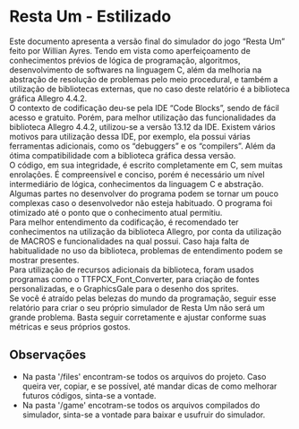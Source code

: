 # Resta Um - Estilizado

  Este documento apresenta a versão final do simulador do jogo “Resta Um” feito por Willian Ayres. Tendo em vista como aperfeiçoamento de conhecimentos prévios de lógica de programação, algoritmos, desenvolvimento de softwares na linguagem C, além da melhoria na abstração de resolução de problemas pelo meio procedural, e também a utilização de bibliotecas externas, que no caso deste relatório é a biblioteca gráfica Allegro 4.4.2.<br/>
  O contexto de codificação deu-se pela IDE “Code Blocks”, sendo de fácil acesso e gratuito. Porém, para melhor utilização das funcionalidades da biblioteca Allegro 4.4.2, utilizou-se a versão 13.12 da IDE. Existem vários motivos para utilização dessa IDE, por exemplo, ela possui várias ferramentas adicionais, como os “debuggers” e os “compilers”. Além da ótima compatibilidade com a biblioteca gráfica dessa versão.<br/>
  O código, em sua integridade, é escrito completamente em C, sem muitas enrolações.  É compreensível e conciso, porém é necessário um nível intermediário de lógica, conhecimentos da linguagem C e abstração. Algumas partes no desenvolver do programa podem se tornar um pouco complexas caso o desenvolvedor não esteja habituado. O programa foi otimizado até o ponto que o conhecimento atual permitiu.<br/>
  Para melhor entendimento da codificação, é recomendado ter conhecimentos na utilização da biblioteca Allegro, por conta da utilização de MACROS e funcionalidades na qual possui. Caso haja falta de habitualidade no uso da biblioteca, problemas de entendimento podem se mostrar presentes.<br/>
  Para utilização de recursos adicionais da biblioteca, foram usados programas como o TTFPCX_Font_Converter, para criação de fontes personalizadas, e o GraphicsGale para o desenho dos sprites.<br/>
  Se você é atraído pelas belezas do mundo da programação, seguir esse relatório para criar o seu próprio simulador de Resta Um não será um grande problema. Basta seguir corretamente e ajustar conforme suas métricas e seus próprios gostos.<br/>


## Observações

  * Na pasta '/files' encontram-se todos os arquivos do projeto. Caso queira ver, copiar, e se possível, até mandar dicas de como melhorar futuros códigos, sinta-se a vontade.
  * Na pasta '/game' encotram-se todos os arquivos compilados do simulador, sinta-se a vontade para baixar e usufruir do simulador.
